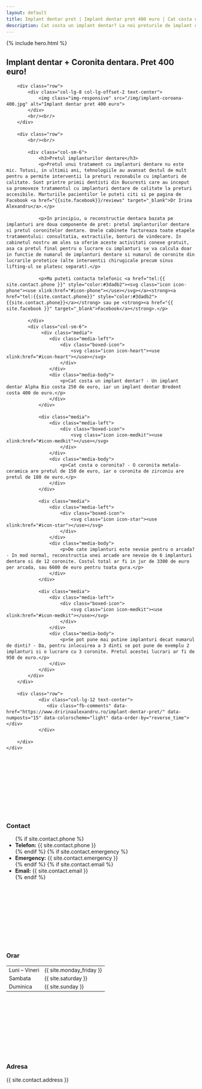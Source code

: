 ```yaml
---
layout: default
title: Implant dentar pret | Implant dentar pret 400 euro | Cat costa un implant dentar | IQDent
description: Cat costa un implant dentar? La noi preturile de implant dentar sunt accesibile chiar de la 400 euro. Implant dentar pret care contine extractiile si consultatia. Cere acum un pret implant dentar personalizat.
---
```


<!-- Start Hero -->

{% include hero.html %}

<!-- End Hero -->


<!-- Start About -->
<div id="oabout" class="about">
    <div class="container-fluid">
        <h2 class="section-title">Implant dentar + Coronita dentara. Pret 400 euro!</h2>
        
        <div class="row">
            <div class="col-lg-8 col-lg-offset-2 text-center">
                <img class="img-responsive" src="/img/implant-coroana-400.jpg" alt="Implant dentar pret 400 euro">
            </div>
            <br/><br/>
        </div>

        <div class="row">
            <br/><br/>

            <div class="col-sm-6">
                <h3>Pretul implanturilor dentare</h3>
                <p>Pretul unui tratament cu implanturi dentare nu este mic. Totusi, in ultimii ani, tehnologiile au avansat destul de mult pentru a permite interventii la preturi rezonabile cu implanturi de calitate. Sunt printre primii dentisti din Bucuresti care au inceput sa promoveze tratamentul cu implanturi dentare de calitate la preturi accesibile. Marturiile pacientilor le puteti citi si pe pagina de Facebook <a href="{{site.facebook}}/reviews" target="_blank">Dr Irina Alexandru</a>.</p>
                
                <p>In principiu, o reconstructie dentara bazata pe implanturi are doua componente de pret: pretul implanturilor dentare si pretul coronitelor dentare. Unele cabinete factureaza toate etapele tratamentului: consultatia, extractiile, bonturi de vindecare. In cabinetul nostru am ales sa oferim aceste activitati conexe gratuit, asa ca pretul final pentru o lucrare cu implanturi se va calcula doar in functie de numarul de implanturi dentare si numarul de coronite din lucrarile protetice (alte interventii chirugicale precum sinus lifting-ul se platesc separat).</p>
                
                <p>Ma puteti contacta telefonic <a href="tel:{{ site.contact.phone }}" style="color:#3dadb2"><svg class="icon icon-phone"><use xlink:href="#icon-phone"></use></svg></a><strong><a href="tel:{{site.contact.phone}}" style="color:#3dadb2">{{site.contact.phone}}</a></strong> sau pe <strong><a href="{{ site.facebook }}" target="_blank">Facebook</a></strong>.</p>

            </div>
            <div class="col-sm-6">
                 <div class="media">
                    <div class="media-left">
                        <div class="boxed-icon">
                            <svg class="icon icon-heart"><use xlink:href="#icon-heart"></use></svg>
                        </div>
                    </div>
                    <div class="media-body">
                        <p>Cat costa un implant dentar? - Un implant dentar Alpha Bio costa 250 de euro, iar un implant dentar Bredent costa 400 de euro.</p>
                    </div>
                </div>

                <div class="media">
                    <div class="media-left">
                        <div class="boxed-icon">
                            <svg class="icon icon-medkit"><use xlink:href="#icon-medkit"></use></svg>
                        </div>
                    </div>
                    <div class="media-body">
                        <p>Cat costa o coronita? - O coronita metalo-ceramica are pretul de 150 de euro, iar o coronita de zirconiu are pretul de 180 de euro.</p>
                    </div>
                </div>
                
                <div class="media">
                    <div class="media-left">
                        <div class="boxed-icon">
                            <svg class="icon icon-star"><use xlink:href="#icon-star"></use></svg>
                        </div>
                    </div>
                    <div class="media-body">
                        <p>De cate implanturi este nevoie pentru o arcada? - In mod normal, reconstructia unei arcade are nevoie de 6 implanturi dentare si de 12 coronite. Costul total ar fi in jur de 3300 de euro per arcada, sau 6600 de euro pentru toata gura.</p>
                    </div>
                </div>
                
                <div class="media">
                    <div class="media-left">
                        <div class="boxed-icon">
                            <svg class="icon icon-medkit"><use xlink:href="#icon-medkit"></use></svg>
                        </div>
                    </div>
                    <div class="media-body">
                        <p>Se pot pune mai putine implanturi decat numarul de dinti? - Da, pentru inlocuirea a 3 dinti se pot pune de exemplu 2 implanturi si o lucrare cu 3 coronite. Pretul acestei lucrari ar fi de 950 de euro.</p>
                    </div>
                </div>
            </div>
        </div>
        
        <div class="row">
                <div class="col-lg-12 text-center">
                   <div class="fb-comments" data-href="https://www.dririnaalexandru.ro/implant-dentar-pret/" data-numposts="15" data-colorscheme="light" data-order-by="reverse_time"></div>   
                </div>

        </div>
    </div>
</div>
<!-- End About -->

<!-- Start 3 columns -->
<div class="three-shade-col">
    <div class="col-sm-4">
        <svg class="icon icon-envelope-o"><use xlink:href="#icon-envelope-o"></use></svg>
        <h3>Contact</h3>
        <ul>
            {% if site.contact.phone %}<li><strong>Telefon:</strong> {{ site.contact.phone }}</li>{% endif %}
            {% if site.contact.emergency %}<li><strong>Emergency:</strong> {{ site.contact.emergency }}</li>{% endif %}
            {% if site.contact.email %}<li><strong>Email:</strong> {{ site.contact.email }}</li>{% endif %}
        </ul>
    </div>
    <div class="col-sm-4 nodisplay-mobile">
        <svg class="icon icon-clock-o"><use xlink:href="#icon-clock-o"></use></svg>
        <h3>Orar</h3>
        <table>
            <tbody>
                <tr>
                    <td>Luni – Vineri</td>
                    <td>{{ site.monday_friday }}</td>
                </tr>
                <tr>
                    <td>Sambata</td>
                    <td>{{ site.saturday }}</td>
                </tr>
                <tr>
                    <td>Duminica</td>
                    <td>{{ site.sunday }}</td>
                </tr>
            </tbody>
        </table>
    </div>
    <div class="col-sm-4 nodisplay-mobile">
        <svg class="icon icon-map-marker"><use xlink:href="#icon-map-marker"></use></svg>
        <h3>Adresa</h3>
            <p>
                {{ site.contact.address }}
            </p>
    </div>
</div>
<!-- End 3 columns -->
    
    
    
    
